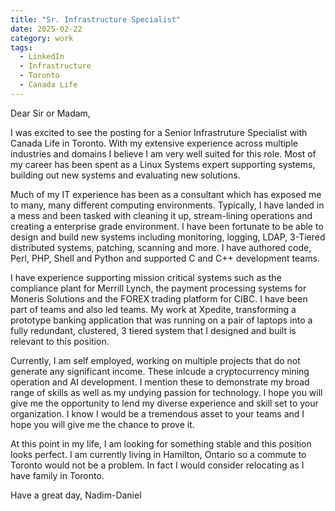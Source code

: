 ```yaml
---
title: "Sr. Infrastructure Specialist"
date: 2025-02-22
category: work
tags: 
  - LinkedIn
  - Infrastructure
  - Toronto
  - Canada Life
---
```


Dear Sir or Madam,

I was excited to see the posting for a Senior Infrastruture Specialist with Canada Life in Toronto. With my extensive experience across multiple industries and domains I believe I am very well suited for this role. Most of my career has been spent as a Linux Systems expert supporting systems, building out new systems and evaluating new solutions.

Much of my IT experience has been as a consultant which has exposed me to many, many different computing environments. Typically, I have landed in a mess and been tasked with cleaning it up, stream-lining operations and creating a enterprise grade environment. I have been fortunate to be able to design and build new systems including monitoring, logging, LDAP, 3-Tiered distributed systems, patching, scanning and more. I have authored code, Perl, PHP, Shell and Python and supported C and C++ development teams.

I have experience supporting mission critical systems such as the compliance plant for Merrill Lynch, the payment processing systems for Moneris Solutions and the FOREX trading platform for CIBC. I have been part of teams and also led teams. My work at Xpedite, transforming a prototype banking application that was running on a pair of laptops into a fully redundant, clustered, 3 tiered system that I designed and built is relevant to this position.

Currently, I am self employed, working on multiple projects that do not generate any significant income. These inlcude a cryptocurrency mining operation and AI development. I mention these to demonstrate my broad range of skills as well as my undying passion for technology. I hope you will give me the opportunity to lend my diverse experience and skill set to your organization. I know I would be a tremendous asset to your teams and I hope you will give me the chance to prove it.

At this point in my life, I am looking for something stable and this position looks perfect. I am currently living in Hamilton, Ontario so a commute to Toronto would not be a problem. In fact I would consider relocating as I have family in Toronto. 

   Have a great day,
            Nadim-Daniel

